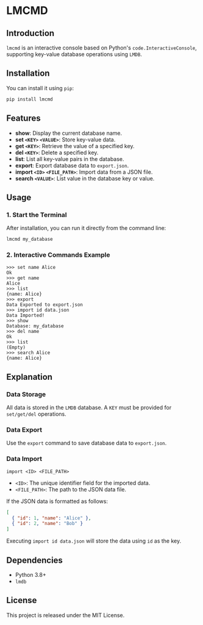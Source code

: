 # LMCMD

## Introduction

`lmcmd` is an interactive console based on Python's `code.InteractiveConsole`, supporting key-value database operations using `LMDB`.

## Installation

You can install it using `pip`:

```bash
pip install lmcmd
```

## Features

- **show**: Display the current database name.
- **set `<KEY>` `<VALUE>`**: Store key-value data.
- **get `<KEY>`**: Retrieve the value of a specified key.
- **del `<KEY>`**: Delete a specified key.
- **list**: List all key-value pairs in the database.
- **export**: Export database data to `export.json`.
- **import `<ID>` `<FILE_PATH>`**: Import data from a JSON file.
- **search `<VALUE>`**: List value in the database key or value.

## Usage

### 1. Start the Terminal

After installation, you can run it directly from the command line:

```bash
lmcmd my_database
```

### 2. Interactive Commands Example

```shell
>>> set name Alice
Ok
>>> get name
Alice
>>> list
{name: Alice}
>>> export
Data Exported to export.json
>>> import id data.json
Data Imported!
>>> show
Database: my_database
>>> del name
Ok
>>> list
(Empty)
>>> search Alice
{name: Alice}
```

## Explanation

### **Data Storage**

All data is stored in the `LMDB` database. A `KEY` must be provided for `set/get/del` operations.

### **Data Export**

Use the `export` command to save database data to `export.json`.

### **Data Import**

`import <ID> <FILE_PATH>`

- `<ID>`: The unique identifier field for the imported data.
- `<FILE_PATH>`: The path to the JSON data file.

If the JSON data is formatted as follows:

```json
[
  { "id": 1, "name": "Alice" },
  { "id": 2, "name": "Bob" }
]
```

Executing `import id data.json` will store the data using `id` as the key.

## Dependencies

- Python 3.8+
- `lmdb`

## License

This project is released under the MIT License.
